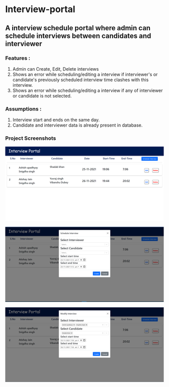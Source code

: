 # Interview-portal

## A interview schedule portal where admin can schedule interviews between candidates and interviewer

### Features :
 1. Admin can Create, Edit, Delete interviews
 2. Shows an error while scheduling/editing a interview if interviewer's or candidate's previously scheduled interview time clashes with this interview.
 3. Shows an error while scheduling/editing a interview if any of interviewer or candidate is not selected.
 
 ### Assumptions :
 1. Interview start and ends on the same day.
 2. Candidate and interviewer data is already present in database.
 ### Project Screenshots
 ![Home](https://github.com/yuvrajparihar/Interview-portal/blob/main/images/list.png?raw=true)
 
 ![Home](https://github.com/yuvrajparihar/Interview-portal/blob/main/images/create.png?raw=true)
 
 ![Home](https://github.com/yuvrajparihar/Interview-portal/blob/main/images/modify.png?raw=true)
 
